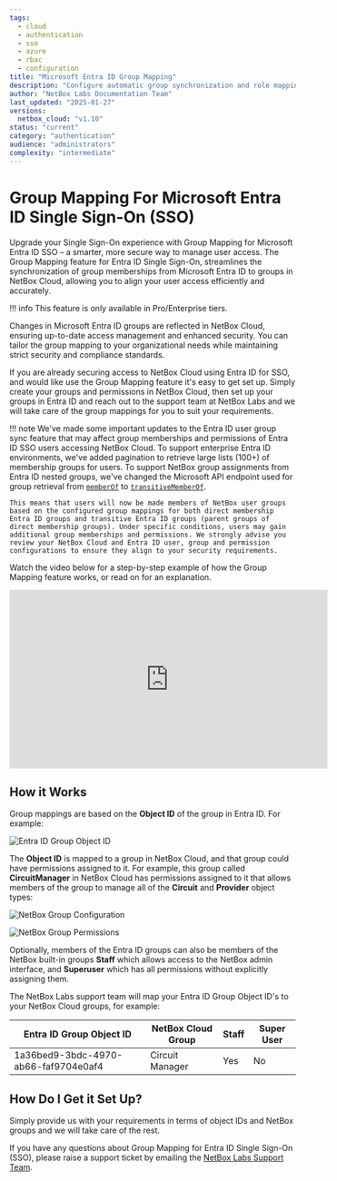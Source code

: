 ```yaml
---
tags:
  - cloud
  - authentication
  - sso
  - azure
  - rbac
  - configuration
title: "Microsoft Entra ID Group Mapping"
description: "Configure automatic group synchronization and role mapping between Microsoft Entra ID and NetBox Cloud for streamlined user access management."
author: "NetBox Labs Documentation Team"
last_updated: "2025-01-27"
versions:
  netbox_cloud: "v1.10"
status: "current"
category: "authentication"
audience: "administrators"
complexity: "intermediate"
---
```


# Group Mapping For Microsoft Entra ID Single Sign-On (SSO)

Upgrade your Single Sign-On experience with Group Mapping for Microsoft Entra ID SSO – a smarter, more secure way to manage user access. The Group Mapping feature for Entra ID Single Sign-On, streamlines the synchronization of group memberships from Microsoft Entra ID to groups in NetBox Cloud, allowing you to align your user access efficiently and accurately. 

!!! info
    This feature is only available in Pro/Enterprise tiers.

Changes in Microsoft Entra ID groups are reflected in NetBox Cloud, ensuring up-to-date access management and enhanced security. You can tailor the group mapping to your organizational needs while maintaining strict security and compliance standards.

If you are already securing access to NetBox Cloud using Entra ID for SSO, and would like use the Group Mapping feature it's easy to get set up. Simply create your groups and permissions in NetBox Cloud, then set up your groups in Entra ID and reach out to the support team at NetBox Labs and we will take care of the group mappings for you to suit your requirements. 

!!! note
    We've made some important updates to the Entra ID user group sync feature that may affect group memberships and permissions of Entra ID SSO users accessing NetBox Cloud. To support enterprise Entra ID environments, we've added pagination to retrieve large lists (100+) of membership groups for users. To support NetBox group assignments from Entra ID nested groups, we've changed the Microsoft API endpoint used for group retrieval from [`memberOf`](https://learn.microsoft.com/en-us/graph/api/user-list-memberof) to [`transitiveMemberOf`](https://learn.microsoft.com/en-us/graph/api/user-list-transitivememberof). 
    
    This means that users will now be made members of NetBox user groups based on the configured group mappings for both direct membership Entra ID groups and transitive Entra ID groups (parent groups of direct membership groups). Under specific conditions, users may gain additional group memberships and permissions. We strongly advise you review your NetBox Cloud and Entra ID user, group and permission configurations to ensure they align to your security requirements.

Watch the video below for a step-by-step example of how the Group Mapping feature works, or read on for an explanation. 

<iframe width="560" height="315" src="https://www.youtube.com/embed/Vg0xpWJiKAs?si=0UElAwKzWIrKzgHH" title="YouTube video player" frameborder="0" allow="accelerometer; autoplay; clipboard-write; encrypted-media; gyroscope; picture-in-picture; web-share" allowfullscreen></iframe>

## How it Works

Group mappings are based on the **Object ID** of the group in Entra ID. For example: 

![Entra ID Group Object ID](../images/Azure%20SSO/azure_group_sync_1.png)

The **Object ID** is mapped to a group in NetBox Cloud, and that group could have permissions assigned to it. For example, this group called **CircuitManager** in NetBox Cloud has permissions assigned to it that allows members of the group to manage all of the **Circuit** and  **Provider** object types: 

![NetBox Group Configuration](../images/Azure%20SSO/azure_group_sync_2.png)

![NetBox Group Permissions](../images/Azure%20SSO/azure_group_sync_3.png)

Optionally, members of the Entra ID groups can also be members of the NetBox built-in groups **Staff** which allows access to the NetBox admin interface, and **Superuser** which has all permissions without explicitly assigning them.

The NetBox Labs support team will map your Entra ID Group Object ID's to your NetBox Cloud groups, for example: 

| Entra ID Group Object ID | NetBox Cloud Group | Staff | Super User |
| -------- | ------- |-------- | ------- |
| 1a36bed9-3bdc-4970-ab66-faf9704e0af4 | Circuit Manager | Yes | No | 

## How Do I Get it Set Up?
Simply provide us with your requirements in terms of object IDs and NetBox groups and we will take care of the rest. 

If you have any questions about Group Mapping for Entra ID Single Sign-On (SSO), please raise a support ticket by emailing the [NetBox Labs Support Team](mailto:support@netboxlabs.com).
